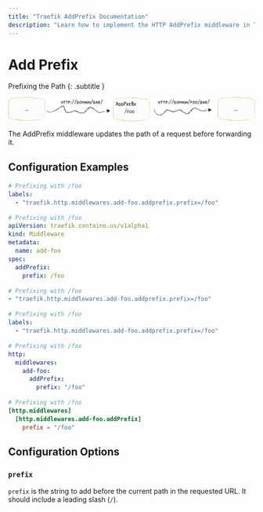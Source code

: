 ```yaml
---
title: "Traefik AddPrefix Documentation"
description: "Learn how to implement the HTTP AddPrefix middleware in Traefik Proxy to updates request paths before being forwarded. Read the technical documentation."
---
```


# Add Prefix

Prefixing the Path
{: .subtitle }

![AddPrefix](../../assets/img/middleware/addprefix.png)

The AddPrefix middleware updates the path of a request before forwarding it.

## Configuration Examples

```yaml tab="Docker"
# Prefixing with /foo
labels:
  - "traefik.http.middlewares.add-foo.addprefix.prefix=/foo"
```

```yaml tab="Kubernetes"
# Prefixing with /foo
apiVersion: traefik.containo.us/v1alpha1
kind: Middleware
metadata:
  name: add-foo
spec:
  addPrefix:
    prefix: /foo
```

```yaml tab="Consul Catalog"
# Prefixing with /foo
- "traefik.http.middlewares.add-foo.addprefix.prefix=/foo"
```

```yaml tab="Rancher"
# Prefixing with /foo
labels:
  - "traefik.http.middlewares.add-foo.addprefix.prefix=/foo"
```

```yaml tab="File (YAML)"
# Prefixing with /foo
http:
  middlewares:
    add-foo:
      addPrefix:
        prefix: "/foo"
```

```toml tab="File (TOML)"
# Prefixing with /foo
[http.middlewares]
  [http.middlewares.add-foo.addPrefix]
    prefix = "/foo"
```

## Configuration Options

### `prefix`

`prefix` is the string to add before the current path in the requested URL.
It should include a leading slash (`/`).
